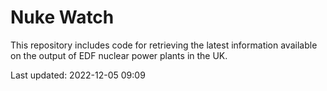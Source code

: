 # Nuke Watch

This repository includes code for retrieving the latest information available on the output of EDF nuclear power plants in the UK.

Last updated: 2022-12-05 09:09